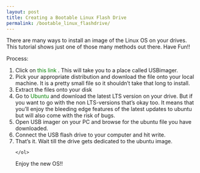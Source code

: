 ```yaml
---
layout: post
title: Creating a Bootable Linux Flash Drive
permalink: /bootable_linux_flashdrive/
---
```


<p>There are many ways to install an image of the Linux OS on your drives. This tutorial shows just one of those many methods out there. Have Fun!! </p>

<p>Process:</p>
<style>
a:link {
    color: green;
    background-color: transparent;
    text-decoration: none;
  }
  a:visited {
    color: pink;
    background-color: transparent;
    text-decoration: none;
  }
  a:hover {
    color: red;
    background-color: transparent;
    text-decoration: underline;
  }
  a:active {
    color: yellow;
    background-color: transparent;
    text-decoration: underline;
  }
  </style>

<p>
    <ol>
        <li>Click on <a href="https://gitlab.com/bztsrc/usbimager">this link</a> . This will take you to a place called USBimager.</li>
        <li>Pick your appropriate distribution and download the file onto your local machine. It is a pretty small file so it 
            shouldn’t take that long to install.</li>
        <li>Extract the files onto your disk</li>
        <li>Go to <a href="https://ubuntu.com/download/desktop">Ubuntu</a> and download the latest LTS version on your drive. But if you want to go with the non LTS-versions 
            that’s okay too. It means that you’ll enjoy the bleeding edge features of the latest updates to ubuntu but will 
            also come with the risk of bugs.</li>
        <li>Open USB imager on your PC and browse for the ubuntu file you have downloaded.</li>
        <li>Connect the USB flash drive to your computer and hit write.</li>
        <li>That’s it. Wait till the drive gets dedicated to the ubuntu image.</li>

    </ol>
</p>

<p>Enjoy the new OS!!</p>
